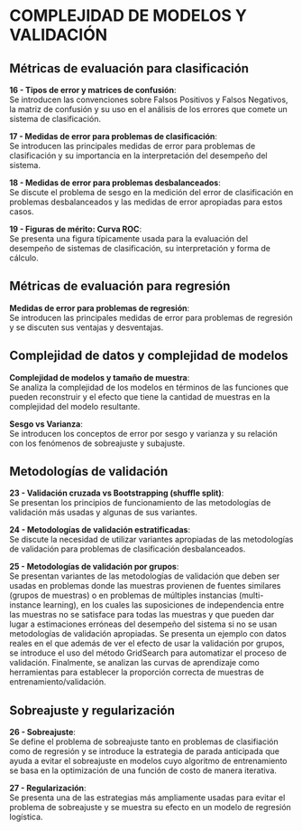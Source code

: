 # COMPLEJIDAD DE MODELOS Y VALIDACIÓN

## Métricas de evaluación para clasificación

**16 - Tipos de error y matrices de confusión**: <br/> Se introducen las convenciones sobre Falsos Positivos y Falsos Negativos, la matriz de confusión y su uso en el análisis de los errores que comete un sistema de clasificación.

**17 - Medidas de error para problemas de clasificación**: <br/> Se introducen las principales medidas de error para problemas de clasificación y su importancia en la interpretación del desempeño del sistema.

**18 - Medidas de error para problemas desbalanceados**: <br/> Se discute el problema de sesgo en la medición del error de clasificación en problemas desbalanceados y las medidas de error apropiadas para estos casos.

**19 - Figuras de mérito: Curva ROC**: <br/> Se presenta una figura típicamente usada para la evaluación del desempeño de sistemas de clasificación, su interpretación y forma de cálculo.


## Métricas de evaluación para regresión

**Medidas de error para problemas de regresión**: <br/> Se introducen las principales medidas de error para problemas de regresión y se discuten sus ventajas y desventajas.


## Complejidad de datos y complejidad de modelos

**Complejidad de modelos y tamaño de muestra**:  <br/> Se analiza la complejidad de los modelos en términos de las funciones que pueden reconstruir y el efecto que tiene la cantidad de muestras en la complejidad del modelo resultante.

**Sesgo vs Varianza**:  <br/> Se introducen los conceptos de error por sesgo y varianza y su relación con los fenómenos de sobreajuste y subajuste.


## Metodologías de validación

**23 - Validación cruzada vs Bootstrapping (shuffle split)**: <br/> Se presentan los principios de funcionamiento de las metodologías de validación más usadas y algunas de sus variantes.

**24 - Metodologías de validación estratificadas**: <br/> Se discute la necesidad de utilizar variantes apropiadas de las metodologías de validación para problemas de clasificación desbalanceados.

**25 - Metodologías de validación por grupos**: <br/> Se presentan variantes de las metodologías de validación que deben ser usadas en problemas donde las muestras provienen de fuentes similares (grupos de muestras) o en problemas de múltiples instancias (multi-instance learning), en los cuales las suposiciones de independencia entre las muestras no se satisface para todas las muestras y que pueden dar lugar a estimaciones erróneas del desempeño del sistema si no se usan metodologías de validación apropiadas. Se presenta un ejemplo con datos reales en el que además de ver el efecto de usar la validación por grupos, se introduce el uso del método GridSearch para automatizar el proceso de validación. Finalmente, se analizan las curvas de aprendizaje como herramientas para establecer la proporción correcta de muestras de entrenamiento/validación.

## Sobreajuste y regularización

**26 - Sobreajuste**: <br/> Se define el problema de sobreajuste tanto en problemas de clasifiación como de regresión y se introduce la estrategia de parada anticipada que ayuda a evitar el sobreajuste en modelos cuyo algoritmo de entrenamiento se basa en la optimización de una función de costo de manera iterativa.


**27 - Regularización**:  <br/> Se presenta una de las estrategias más ampliamente usadas para evitar el problema de sobreajuste y se muestra su efecto en un modelo de regresión logística.

